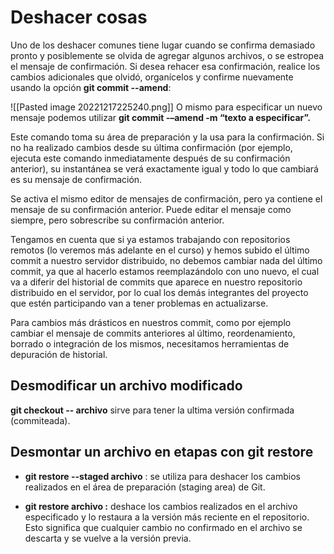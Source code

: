 # Deshacer cosas
Uno de los deshacer comunes tiene lugar cuando se confirma demasiado pronto y posiblemente se olvida de agregar algunos archivos, o se estropea el mensaje de confirmación. Si desea rehacer esa confirmación, realice los cambios adicionales que olvidó, organícelos y confirme nuevamente usando la opción **git commit --amend**:

![[Pasted image 20221217225240.png]]
O mismo para especificar un nuevo mensaje podemos utilizar **git commit -–amend -m “texto a especificar”.**

Este comando toma su área de preparación y la usa para la confirmación. Si no ha realizado cambios desde su última confirmación (por ejemplo, ejecuta este comando inmediatamente después de su confirmación anterior), su instantánea se verá exactamente igual y todo lo que cambiará es su mensaje de confirmación.

Se activa el mismo editor de mensajes de confirmación, pero ya contiene el mensaje de su confirmación anterior. Puede editar el mensaje como siempre, pero sobrescribe su confirmación anterior.

Tengamos en cuenta que si ya estamos trabajando con repositorios remotos (lo veremos más adelante en el curso) y hemos subido el último commit a nuestro servidor distribuido, no debemos cambiar nada del último commit, ya que al hacerlo estamos reemplazándolo con uno nuevo, el cual va a diferir del historial de commits que aparece en nuestro repositorio distribuido en el servidor, por lo cual los demás integrantes del proyecto que estén participando van a tener problemas en actualizarse.

Para cambios más drásticos en nuestros commit, como por ejemplo cambiar el mensaje de commits anteriores al último, reordenamiento, borrado o integración de los mismos, necesitamos herramientas de depuración de historial.

## Desmodificar un archivo modificado

**git checkout -- archivo** sirve para tener la ultima versión confirmada (commiteada).
## Desmontar un archivo en etapas con git restore

* **git restore --staged archivo** : se utiliza para deshacer los cambios realizados en el área de preparación (staging area) de Git.

* **git restore archivo :** deshace los cambios realizados en el archivo especificado y lo restaura a la versión más reciente en el repositorio. Esto significa que cualquier cambio no confirmado en el archivo se descarta y se vuelve a la versión previa.